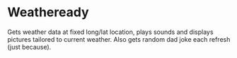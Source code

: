 # Weatheready
Gets weather data at fixed long/lat location, plays sounds and displays pictures tailored to current weather. Also gets random dad joke each refresh (just because).
